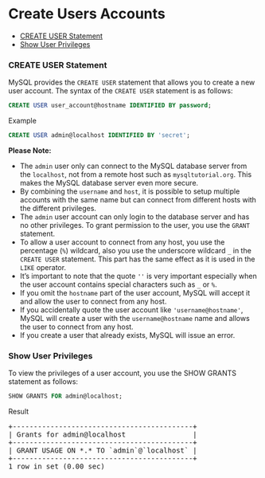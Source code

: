 # Create Users Accounts

* [CREATE USER Statement](#create-user-statement)
* [Show User Privileges](#show-user-privileges)

### CREATE USER Statement
MySQL provides the `CREATE USER` statement that allows you to create a new user account. The syntax of the `CREATE USER` statement is as follows:
```sql
CREATE USER user_account@hostname IDENTIFIED BY password;
```
Example
```sql
CREATE USER admin@localhost IDENTIFIED BY 'secret';
```

**Please Note:**
* The `admin` user only can connect to the MySQL database server from the `localhost`, not from a remote host such as `mysqltutorial.org`. This makes the MySQL database server even more secure.
* By combining the `username` and `host`, it is possible to setup multiple accounts with the same name but can connect from different hosts with the different privileges.
* The `admin` user account can only login to the database server and has no other privileges. To grant permission to the user, you use the `GRANT` statement.
* To allow a user account to connect from any host, you use the percentage (`%`) wildcard, also you use the underscore wildcard `_` in the `CREATE USER` statement. This part has the same effect as it is used in the `LIKE` operator.
* It’s important to note that the quote `''` is very important especially when the user account contains special characters such as `_` or `%`.
* If you omit the `hostname` part of the user account, MySQL will accept it and allow the user to connect from any host.
* If you accidentally quote the user account like `'username@hostname'`, MySQL will create a user with the `username@hostname` name and allows the user to connect from any host.
* If you create a user that already exists, MySQL will issue an error.

### Show User Privileges
To view the privileges of a user account, you use the SHOW GRANTS statement as follows:
```sql
SHOW GRANTS FOR admin@localhost;
```
Result
<pre>
+-------------------------------------------+
| Grants for admin@localhost                |
+-------------------------------------------+
| GRANT USAGE ON *.* TO `admin`@`localhost` |
+-------------------------------------------+
1 row in set (0.00 sec)
</pre>
